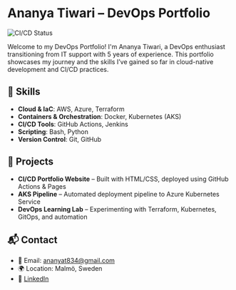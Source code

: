 # Ananya Tiwari – DevOps Portfolio

![CI/CD Status](https://github.com/AT1704/my-portfolio/actions/workflows/pages.yml/badge.svg)

Welcome to my DevOps Portfolio! I'm Ananya Tiwari, a DevOps enthusiast transitioning from IT support with 5 years of experience. This portfolio showcases my journey and the skills I’ve gained so far in cloud-native development and CI/CD practices.

## 🔧 Skills

- **Cloud & IaC**: AWS, Azure, Terraform
- **Containers & Orchestration**: Docker, Kubernetes (AKS)
- **CI/CD Tools**: GitHub Actions, Jenkins
- **Scripting**: Bash, Python
- **Version Control**: Git, GitHub

## 🚀 Projects

- **CI/CD Portfolio Website** – Built with HTML/CSS, deployed using GitHub Actions & Pages
- **AKS Pipeline** – Automated deployment pipeline to Azure Kubernetes Service
- **DevOps Learning Lab** – Experimenting with Terraform, Kubernetes, GitOps, and automation

## 📬 Contact

- 📧 Email: ananyat834@gmail.com
- 🌍 Location: Malmö, Sweden
- 🔗 [LinkedIn](https://www.linkedin.com/in/ananya-tiwari-617a911b0/)
